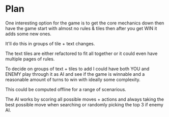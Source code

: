 # Plan

One interesting option for the game is to get the core mechanics down then have the game start with almost no rules & tiles then after you get WIN it adds some new ones.

It'll do this in groups of tile + text changes.

The text tiles are either refactored to fit all together or it could even have multiple pages of rules.

To decide on groups of text + tiles to add I could have both YOU and ENEMY play through it as AI and see if the game is winnable and a reasonable amount of turns to win with ideally some complexity.

This could be computed offline for a range of scenarious.

The AI works by scoring all possible moves + actions and always taking the best possible move when searching or randomly picking the top 3 if enemy AI.
